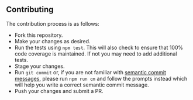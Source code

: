 ## Contributing

The contribution process is as follows:

* Fork this repository.
* Make your changes as desired.
* Run the tests using `npm test`. This will also check to ensure that 100% code coverage is maintained. If not you may need to add additional tests.
* Stage your changes.
* Run `git commit` or, if you are not familiar with [semantic commit messages](https://docs.google.com/document/d/1QrDFcIiPjSLDn3EL15IJygNPiHORgU1_OOAqWjiDU5Y/edit), please run `npm run cm` and follow the prompts instead which will help you write a correct semantic commit message.
* Push your changes and submit a PR.
